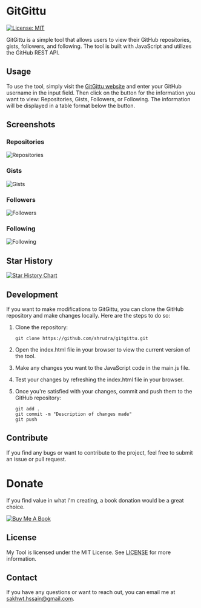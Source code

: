 # GitGittu

[![License: MIT](https://img.shields.io/badge/License-MIT-yellow.svg)](https://opensource.org/licenses/MIT)

GitGittu is a simple tool that allows users to view their GitHub repositories, gists, followers, and following. The tool is built with JavaScript and utilizes the GitHub REST API.

## Usage

To use the tool, simply visit the [GitGittu website](https://shrudra.github.io/gitgittu/) and enter your GitHub username in the input field. Then click on the button for the information you want to view: Repositories, Gists, Followers, or Following. The information will be displayed in a table format below the button.

## Screenshots

### Repositories
![Repositories](screenshots/repositories.jpeg)

### Gists
![Gists](screenshots/gists.jpeg)

### Followers
![Followers](screenshots/followers.jpeg)

### Following
![Following](screenshots/following.jpeg)

## Star History

[![Star History Chart](https://api.star-history.com/svg?repos=Neoooby-Doo/gitgittu&type=Date)](https://www.star-history.com/#Neoooby-Doo/gitgittu&Date)

## Development

If you want to make modifications to GitGittu, you can clone the GitHub repository and make changes locally. Here are the steps to do so:

1. Clone the repository:

    ```
    git clone https://github.com/shrudra/gitgittu.git
    ```

2. Open the index.html file in your browser to view the current version of the tool.

3. Make any changes you want to the JavaScript code in the main.js file.

4. Test your changes by refreshing the index.html file in your browser.

5. Once you're satisfied with your changes, commit and push them to the GitHub repository:

    ```
    git add .
    git commit -m "Description of changes made"
    git push
    ```

## Contribute

If you find any bugs or want to contribute to the project, feel free to submit an issue or pull request.

# Donate 
If you find value in what I'm creating,‌ a book donation would be a great choice.

<a href="https://www.buymeacoffee.com/shrudra" target="_blank"><img src="https://img.buymeacoffee.com/button-api/?text=Buy%20me%20a%20book&emoji=📖&slug=shrudra&button_colour=FFDD00&font_colour=000000&font_family=Cookie&outline_colour=000000&coffee_colour=ffffff" alt="Buy Me A Book" style="height: auto !important;width: auto !important;" ></a>

## License
My Tool is licensed under the MIT License. See <a href="LICENSE">LICENSE</a> for more information.

## Contact

If you have any questions or want to reach out, you can email me at [sakhwt.hssain@gmail.com](mailto:sakhwt.hssain@gmail.com).

